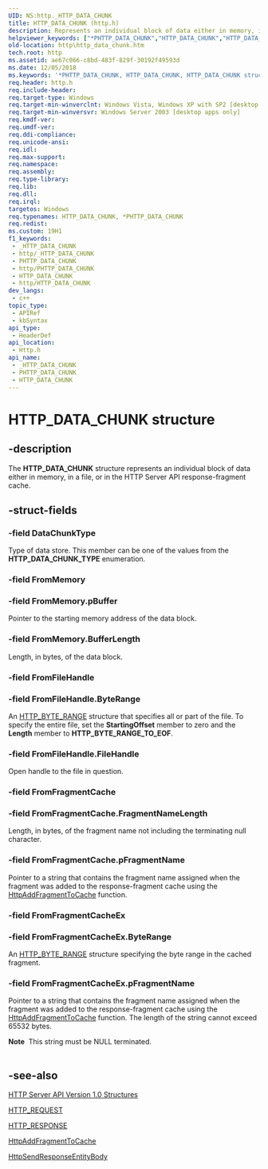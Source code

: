 ```yaml
---
UID: NS:http._HTTP_DATA_CHUNK
title: HTTP_DATA_CHUNK (http.h)
description: Represents an individual block of data either in memory, in a file, or in the HTTP Server API response-fragment cache.
helpviewer_keywords: ["*PHTTP_DATA_CHUNK","HTTP_DATA_CHUNK","HTTP_DATA_CHUNK structure [HTTP]","PHTTP_DATA_CHUNK","PHTTP_DATA_CHUNK structure pointer [HTTP]","_http_http_data_chunk","http.http_data_chunk","http/HTTP_DATA_CHUNK","http/PHTTP_DATA_CHUNK"]
old-location: http\http_data_chunk.htm
tech.root: http
ms.assetid: ae67c066-c8bd-483f-829f-30192f49593d
ms.date: 12/05/2018
ms.keywords: '*PHTTP_DATA_CHUNK, HTTP_DATA_CHUNK, HTTP_DATA_CHUNK structure [HTTP], PHTTP_DATA_CHUNK, PHTTP_DATA_CHUNK structure pointer [HTTP], _http_http_data_chunk, http.http_data_chunk, http/HTTP_DATA_CHUNK, http/PHTTP_DATA_CHUNK'
req.header: http.h
req.include-header: 
req.target-type: Windows
req.target-min-winverclnt: Windows Vista, Windows XP with SP2 [desktop apps only]
req.target-min-winversvr: Windows Server 2003 [desktop apps only]
req.kmdf-ver: 
req.umdf-ver: 
req.ddi-compliance: 
req.unicode-ansi: 
req.idl: 
req.max-support: 
req.namespace: 
req.assembly: 
req.type-library: 
req.lib: 
req.dll: 
req.irql: 
targetos: Windows
req.typenames: HTTP_DATA_CHUNK, *PHTTP_DATA_CHUNK
req.redist: 
ms.custom: 19H1
f1_keywords:
 - _HTTP_DATA_CHUNK
 - http/_HTTP_DATA_CHUNK
 - PHTTP_DATA_CHUNK
 - http/PHTTP_DATA_CHUNK
 - HTTP_DATA_CHUNK
 - http/HTTP_DATA_CHUNK
dev_langs:
 - c++
topic_type:
 - APIRef
 - kbSyntax
api_type:
 - HeaderDef
api_location:
 - Http.h
api_name:
 - _HTTP_DATA_CHUNK
 - PHTTP_DATA_CHUNK
 - HTTP_DATA_CHUNK
---
```


# HTTP_DATA_CHUNK structure


## -description

The 
<b>HTTP_DATA_CHUNK</b> structure represents an individual block of data either in memory, in a file, or in the HTTP Server API response-fragment cache.

## -struct-fields

### -field DataChunkType

Type of data store. This member can be one of the values from the <b>HTTP_DATA_CHUNK_TYPE</b> enumeration.

### -field FromMemory

### -field FromMemory.pBuffer

Pointer to the starting memory address of the data block.

### -field FromMemory.BufferLength

Length, in bytes, of the data block.

### -field FromFileHandle

### -field FromFileHandle.ByteRange

An 
<a href="/windows/desktop/api/http/ns-http-http_byte_range">HTTP_BYTE_RANGE</a> structure that specifies all or part of the file. To specify the entire file, set the <b>StartingOffset</b> member to zero and the <b>Length</b> member to <b>HTTP_BYTE_RANGE_TO_EOF</b>.

### -field FromFileHandle.FileHandle

Open handle to the file in question.

### -field FromFragmentCache

### -field FromFragmentCache.FragmentNameLength

Length, in bytes, of the fragment name not including the terminating null character.

### -field FromFragmentCache.pFragmentName

Pointer to a string that contains the fragment name assigned when the fragment was added to the response-fragment cache using 
the <a href="/windows/desktop/api/http/nf-http-httpaddfragmenttocache">HttpAddFragmentToCache</a> function.

### -field FromFragmentCacheEx

### -field FromFragmentCacheEx.ByteRange

An <a href="/windows/desktop/api/http/ns-http-http_byte_range">HTTP_BYTE_RANGE</a> structure specifying the byte range in the cached fragment.

### -field FromFragmentCacheEx.pFragmentName

Pointer to a string that contains the fragment name assigned when the fragment was added to the response-fragment cache using 
the <a href="/windows/desktop/api/http/nf-http-httpaddfragmenttocache">HttpAddFragmentToCache</a> function. The length of the string cannot exceed 65532 bytes.

<div class="alert"><b>Note</b>  This string must be NULL terminated.</div>
<div> </div>

## -see-also

<a href="/windows/desktop/Http/http-server-api-version-1-0-structures">HTTP Server API Version 1.0 Structures</a>



<a href="/previous-versions/windows/desktop/legacy/aa364545(v=vs.85)">HTTP_REQUEST</a>



<a href="/windows/desktop/Http/http-response">HTTP_RESPONSE</a>



<a href="/windows/desktop/api/http/nf-http-httpaddfragmenttocache">HttpAddFragmentToCache</a>



<a href="/windows/desktop/api/http/nf-http-httpsendresponseentitybody">HttpSendResponseEntityBody</a>

